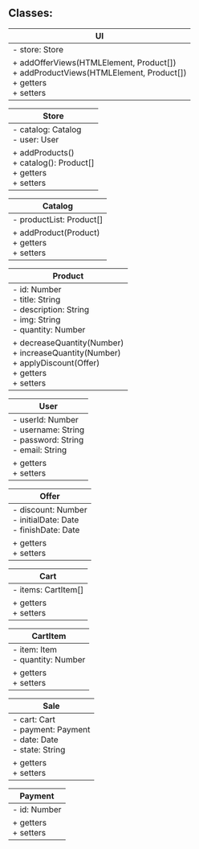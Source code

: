 ## Classes:

| UI |
|---|
| - store: Store |
| + addOfferViews(HTMLElement, Product[])<br>+ addProductViews(HTMLElement, Product[])<br>+ getters<br>+ setters |

| Store |
|---|
| - catalog: Catalog<br>- user: User |
| + addProducts()<br>+ catalog(): Product[]<br>+ getters<br>+ setters |

| Catalog |
|---|
| - productList: Product[] |
| + addProduct(Product)<br>+ getters<br>+ setters |

| Product |
|---|
| - id: Number<br>- title: String<br>- description: String<br>- img: String<br>- quantity: Number |
| + decreaseQuantity(Number)<br>+ increaseQuantity(Number)<br>+ applyDiscount(Offer)<br>+ getters<br>+ setters |

| User |
|---|
| - userId: Number<br>- username: String<br>- password: String<br>- email: String |
| + getters<br>+ setters |

| Offer |
|---|
| - discount: Number<br>- initialDate: Date<br>- finishDate: Date |
| + getters<br>+ setters |

| Cart |
|---|
| - items: CartItem[] |
| + getters<br>+ setters |

| CartItem |
|---|
| - item: Item<br>- quantity: Number |
| + getters<br>+ setters |

| Sale |
|---|
| - cart: Cart<br> - payment: Payment<br>- date: Date<br>- state: String |
| + getters<br>+ setters |

| Payment |
|---|
| - id: Number |
| + getters<br>+ setters |